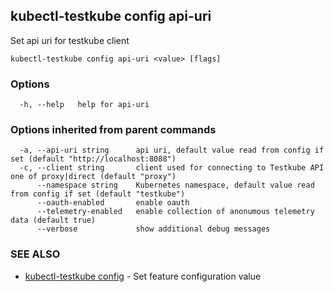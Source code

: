 ## kubectl-testkube config api-uri

Set api uri for testkube client

```
kubectl-testkube config api-uri <value> [flags]
```

### Options

```
  -h, --help   help for api-uri
```

### Options inherited from parent commands

```
  -a, --api-uri string      api uri, default value read from config if set (default "http://localhost:8088")
  -c, --client string       client used for connecting to Testkube API one of proxy|direct (default "proxy")
      --namespace string    Kubernetes namespace, default value read from config if set (default "testkube")
      --oauth-enabled       enable oauth
      --telemetry-enabled   enable collection of anonumous telemetry data (default true)
      --verbose             show additional debug messages
```

### SEE ALSO

* [kubectl-testkube config](kubectl-testkube_config.md)	 - Set feature configuration value


